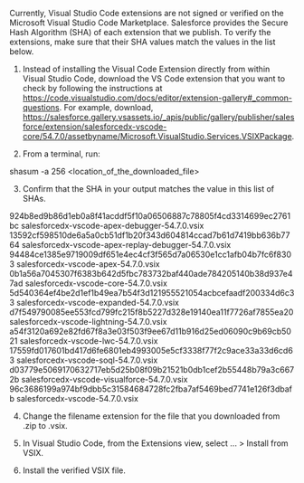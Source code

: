 Currently, Visual Studio Code extensions are not signed or verified on the
Microsoft Visual Studio Code Marketplace. Salesforce provides the Secure Hash
Algorithm (SHA) of each extension that we publish. To verify the extensions,
make sure that their SHA values match the values in the list below.

1. Instead of installing the Visual Code Extension directly from within Visual
   Studio Code, download the VS Code extension that you want to check by
   following the instructions at
   https://code.visualstudio.com/docs/editor/extension-gallery#_common-questions.
   For example, download,
   https://salesforce.gallery.vsassets.io/_apis/public/gallery/publisher/salesforce/extension/salesforcedx-vscode-core/54.7.0/assetbyname/Microsoft.VisualStudio.Services.VSIXPackage.

2. From a terminal, run:

shasum -a 256 <location_of_the_downloaded_file>

3. Confirm that the SHA in your output matches the value in this list of SHAs.

924b8ed9b86d1eb0a8f41acddf5f10a06506887c78805f4cd3314699ec2761bc  salesforcedx-vscode-apex-debugger-54.7.0.vsix
13592cf598510de6a5a0cb51df1b20f343d604814ccad7b61d7419bb636b7764  salesforcedx-vscode-apex-replay-debugger-54.7.0.vsix
94484ce1385e9719009df651e4ec4cf3f565d7a06530e1cc1afb04b7fc6f8303  salesforcedx-vscode-apex-54.7.0.vsix
0b1a56a7045307f6383b642d5fbc783732baf440ade784205140b38d937e47ad  salesforcedx-vscode-core-54.7.0.vsix
5d540364ef4be2d1ef1b49ea7b54f3d121955521054acbcefaadf200334d6c33  salesforcedx-vscode-expanded-54.7.0.vsix
d7f549790085ee553fcd799fc215f8b5227d328e19140ea11f7726af7855ea20  salesforcedx-vscode-lightning-54.7.0.vsix
a54f3120a692e82fd67f8a3e03f503f9ee67d11b916d25ed06090c9b69cb5021  salesforcedx-vscode-lwc-54.7.0.vsix
17559fd017601bd417d6fe6801eb4993005e5cf3338f77f2c9ace33a33d6cd63  salesforcedx-vscode-soql-54.7.0.vsix
d03779e5069170632717eb5d25b08f09b21521b0db1cef2b55448b79a3c6672b  salesforcedx-vscode-visualforce-54.7.0.vsix
96c3686199a974bf9dbb5c31584684728fc2fba7af5469bed7741e126f3dbafb  salesforcedx-vscode-54.7.0.vsix


4. Change the filename extension for the file that you downloaded from .zip to
.vsix.

5. In Visual Studio Code, from the Extensions view, select ... > Install from
VSIX.

6. Install the verified VSIX file.

